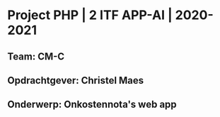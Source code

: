 # Project PHP | 2 ITF APP-AI | 2020-2021

## Team: CM-C
## Opdrachtgever: Christel Maes 
## Onderwerp: Onkostennota's web app





